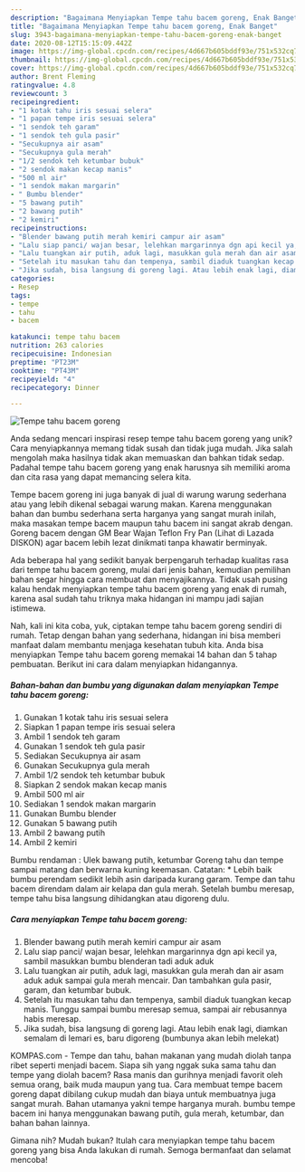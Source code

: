```yaml
---
description: "Bagaimana Menyiapkan Tempe tahu bacem goreng, Enak Banget"
title: "Bagaimana Menyiapkan Tempe tahu bacem goreng, Enak Banget"
slug: 3943-bagaimana-menyiapkan-tempe-tahu-bacem-goreng-enak-banget
date: 2020-08-12T15:15:09.442Z
image: https://img-global.cpcdn.com/recipes/4d667b605bddf93e/751x532cq70/tempe-tahu-bacem-goreng-foto-resep-utama.jpg
thumbnail: https://img-global.cpcdn.com/recipes/4d667b605bddf93e/751x532cq70/tempe-tahu-bacem-goreng-foto-resep-utama.jpg
cover: https://img-global.cpcdn.com/recipes/4d667b605bddf93e/751x532cq70/tempe-tahu-bacem-goreng-foto-resep-utama.jpg
author: Brent Fleming
ratingvalue: 4.8
reviewcount: 3
recipeingredient:
- "1 kotak tahu iris sesuai selera"
- "1 papan tempe iris sesuai selera"
- "1 sendok teh garam"
- "1 sendok teh gula pasir"
- "Secukupnya air asam"
- "Secukupnya gula merah"
- "1/2 sendok teh ketumbar bubuk"
- "2 sendok makan kecap manis"
- "500 ml air"
- "1 sendok makan margarin"
- " Bumbu blender"
- "5 bawang putih"
- "2 bawang putih"
- "2 kemiri"
recipeinstructions:
- "Blender bawang putih merah kemiri campur air asam"
- "Lalu siap panci/ wajan besar, lelehkan margarinnya dgn api kecil ya, sambil masukkan bumbu blenderan tadi aduk aduk"
- "Lalu tuangkan air putih, aduk lagi, masukkan gula merah dan air asam aduk aduk sampai gula merah mencair. Dan tambahkan gula pasir, garam, dan ketumbar bubuk."
- "Setelah itu masukan tahu dan tempenya, sambil diaduk tuangkan kecap manis. Tunggu sampai bumbu meresap semua, sampai air rebusannya habis meresap."
- "Jika sudah, bisa langsung di goreng lagi. Atau lebih enak lagi, diamkan semalam di lemari es, baru digoreng (bumbunya akan lebih melekat)"
categories:
- Resep
tags:
- tempe
- tahu
- bacem

katakunci: tempe tahu bacem 
nutrition: 263 calories
recipecuisine: Indonesian
preptime: "PT23M"
cooktime: "PT43M"
recipeyield: "4"
recipecategory: Dinner

---
```



![Tempe tahu bacem goreng](https://img-global.cpcdn.com/recipes/4d667b605bddf93e/751x532cq70/tempe-tahu-bacem-goreng-foto-resep-utama.jpg)

Anda sedang mencari inspirasi resep tempe tahu bacem goreng yang unik? Cara menyiapkannya memang tidak susah dan tidak juga mudah. Jika salah mengolah maka hasilnya tidak akan memuaskan dan bahkan tidak sedap. Padahal tempe tahu bacem goreng yang enak harusnya sih memiliki aroma dan cita rasa yang dapat memancing selera kita.

Tempe bacem goreng ini juga banyak di jual di warung warung sederhana atau yang lebih dikenal sebagai warung makan. Karena menggunakan bahan dan bumbu sederhana serta harganya yang sangat murah inilah, maka masakan tempe bacem maupun tahu bacem ini sangat akrab dengan. Goreng bacem dengan GM Bear Wajan Teflon Fry Pan (Lihat di Lazada DISKON) agar bacem lebih lezat dinikmati tanpa khawatir berminyak.

Ada beberapa hal yang sedikit banyak berpengaruh terhadap kualitas rasa dari tempe tahu bacem goreng, mulai dari jenis bahan, kemudian pemilihan bahan segar hingga cara membuat dan menyajikannya. Tidak usah pusing kalau hendak menyiapkan tempe tahu bacem goreng yang enak di rumah, karena asal sudah tahu triknya maka hidangan ini mampu jadi sajian istimewa.


Nah, kali ini kita coba, yuk, ciptakan tempe tahu bacem goreng sendiri di rumah. Tetap dengan bahan yang sederhana, hidangan ini bisa memberi manfaat dalam membantu menjaga kesehatan tubuh kita. Anda bisa menyiapkan Tempe tahu bacem goreng memakai 14 bahan dan 5 tahap pembuatan. Berikut ini cara dalam menyiapkan hidangannya.

<!--inarticleads1-->

##### Bahan-bahan dan bumbu yang digunakan dalam menyiapkan Tempe tahu bacem goreng:

1. Gunakan 1 kotak tahu iris sesuai selera
1. Siapkan 1 papan tempe iris sesuai selera
1. Ambil 1 sendok teh garam
1. Gunakan 1 sendok teh gula pasir
1. Sediakan Secukupnya air asam
1. Gunakan Secukupnya gula merah
1. Ambil 1/2 sendok teh ketumbar bubuk
1. Siapkan 2 sendok makan kecap manis
1. Ambil 500 ml air
1. Sediakan 1 sendok makan margarin
1. Gunakan  Bumbu blender
1. Gunakan 5 bawang putih
1. Ambil 2 bawang putih
1. Ambil 2 kemiri


Bumbu rendaman : Ulek bawang putih, ketumbar Goreng tahu dan tempe sampai matang dan berwarna kuning keemasan. Catatan: * Lebih baik bumbu perendam sedikit lebih asin daripada kurang garam. Tempe dan tahu bacem direndam dalam air kelapa dan gula merah. Setelah bumbu meresap, tempe tahu bisa langsung dihidangkan atau digoreng dulu. 

<!--inarticleads2-->

##### Cara menyiapkan Tempe tahu bacem goreng:

1. Blender bawang putih merah kemiri campur air asam
1. Lalu siap panci/ wajan besar, lelehkan margarinnya dgn api kecil ya, sambil masukkan bumbu blenderan tadi aduk aduk
1. Lalu tuangkan air putih, aduk lagi, masukkan gula merah dan air asam aduk aduk sampai gula merah mencair. Dan tambahkan gula pasir, garam, dan ketumbar bubuk.
1. Setelah itu masukan tahu dan tempenya, sambil diaduk tuangkan kecap manis. Tunggu sampai bumbu meresap semua, sampai air rebusannya habis meresap.
1. Jika sudah, bisa langsung di goreng lagi. Atau lebih enak lagi, diamkan semalam di lemari es, baru digoreng (bumbunya akan lebih melekat)


KOMPAS.com - Tempe dan tahu, bahan makanan yang mudah diolah tanpa ribet seperti menjadi bacem. Siapa sih yang nggak suka sama tahu dan tempe yang diolah bacem? Rasa manis dan gurihnya menjadi favorit oleh semua orang, baik muda maupun yang tua. Cara membuat tempe bacem goreng dapat dibilang cukup mudah dan biaya untuk membuatnya juga sangat murah. Bahan utamanya yakni tempe harganya murah. bumbu tempe bacem ini hanya menggunakan bawang putih, gula merah, ketumbar, dan bahan bahan lainnya. 

Gimana nih? Mudah bukan? Itulah cara menyiapkan tempe tahu bacem goreng yang bisa Anda lakukan di rumah. Semoga bermanfaat dan selamat mencoba!

